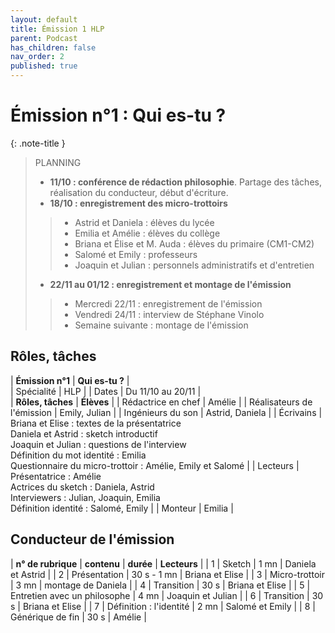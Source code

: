 ```yaml
---
layout: default
title: Émission 1 HLP
parent: Podcast
has_children: false
nav_order: 2
published: true
---
```

# Émission n°1 : Qui es-tu ?

{: .note-title }
> PLANNING 
>
> - **11/10 : conférence de rédaction philosophie**. Partage des tâches, réalisation du conducteur, début d'écriture.
> - **18/10 : enregistrement des micro-trottoirs**
>> - Astrid et Daniela : élèves du lycée
>> - Emilia et Amélie : élèves du collège
>> - Briana et Élise et M. Auda : élèves du primaire (CM1-CM2)
>> - Salomé et Emily : professeurs
>> - Joaquin et Julian : personnels administratifs et d'entretien
> - **22/11 au 01/12 : enregistrement et montage de l'émission**
>> - Mercredi 22/11 : enregistrement de l'émission
>> - Vendredi 24/11 : interview de Stéphane Vinolo
>> - Semaine suivante : montage de l'émission


## Rôles, tâches

| **Émission n°1** | **Qui es-tu ?** |     
| Spécialité | HLP | 
| Dates | Du 11/10 au 20/11 |   
| **Rôles, tâches** | **Élèves** |
| Rédactrice en chef | Amélie |
| Réalisateurs de l'émission | Emily, Julian |
| Ingénieurs du son | Astrid, Daniela |
| Écrivains | Briana et Elise : textes de la présentatrice <br> Daniela et Astrid : sketch introductif <br> Joaquin et Julian : questions de l'interview <br> Définition du mot identité : Emilia <br> Questionnaire du micro-trottoir : Amélie, Emily et Salomé |
| Lecteurs | Présentatrice : Amélie <br> Actrices du sketch : Daniela, Astrid <br> Interviewers : Julian, Joaquin, Emilia <br> Définition identité : Salomé, Emily |
| Monteur | Emilia |

## Conducteur de l'émission

| **n° de rubrique** | **contenu** | **durée** | **Lecteurs** |
| 1 | Sketch | 1 mn |  Daniela et Astrid  |
| 2 | Présentation | 30 s - 1 mn | Briana et Elise   |
| 3 | Micro-trottoir | 3 mn |  montage de Daniela  |
| 4 | Transition | 30 s |  Briana et Elise  |
| 5 | Entretien avec un philosophe | 4 mn | Joaquin et Julian   |
| 6 | Transition | 30 s |  Briana et Elise  |
| 7 | Définition : l'identité | 2 mn | Salomé et Emily  |
| 8  | Générique de fin  |  30 s |  Amélie |








